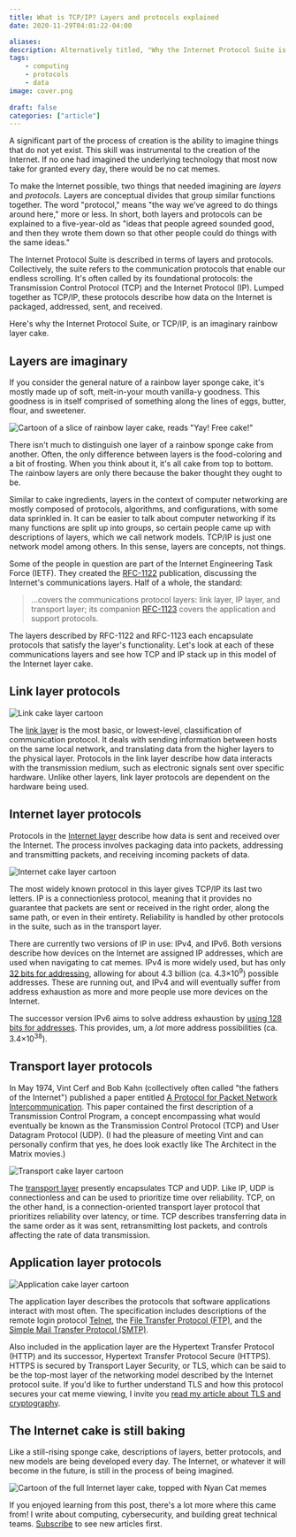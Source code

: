 ```yaml
---
title: What is TCP/IP? Layers and protocols explained
date: 2020-11-29T04:01:22-04:00

aliases:
description: Alternatively titled, "Why the Internet Protocol Suite is an imaginary rainbow layer cake"
tags:
    - computing
    - protocols
    - data
image: cover.png
 
draft: false
categories: ["article"]
---
```


A significant part of the process of creation is the ability to imagine things that do not yet exist. This skill was instrumental to the creation of the Internet. If no one had imagined the underlying technology that most now take for granted every day, there would be no cat memes.

To make the Internet possible, two things that needed imagining are *layers* and *protocols.* Layers are conceptual divides that group similar functions together. The word "protocol," means "the way we've agreed to do things around here," more or less. In short, both layers and protocols can be explained to a five-year-old as "ideas that people agreed sounded good, and then they wrote them down so that other people could do things with the same ideas."

The Internet Protocol Suite is described in terms of layers and protocols. Collectively, the suite refers to the communication protocols that enable our endless scrolling. It's often called by its foundational protocols: the Transmission Control Protocol (TCP) and the Internet Protocol (IP). Lumped together as TCP/IP, these protocols describe how data on the Internet is packaged, addressed, sent, and received.

Here's why the Internet Protocol Suite, or TCP/IP, is an imaginary rainbow layer cake.

## Layers are imaginary

If you consider the general nature of a rainbow layer sponge cake, it's mostly made up of soft, melt-in-your mouth vanilla-y goodness. This goodness is in itself comprised of something along the lines of eggs, butter, flour, and sweetener.

![Cartoon of a slice of rainbow layer cake, reads "Yay! Free cake!"](free-cake.png)

There isn't much to distinguish one layer of a rainbow sponge cake from another. Often, the only difference between layers is the food-coloring and a bit of frosting. When you think about it, it's all cake from top to bottom. The rainbow layers are only there because the baker thought they ought to be.

Similar to cake ingredients, layers in the context of computer networking are mostly composed of protocols, algorithms, and configurations, with some data sprinkled in. It can be easier to talk about computer networking if its many functions are split up into groups, so certain people came up with descriptions of layers, which we call network models. TCP/IP is just one network model among others. In this sense, layers are concepts, not things.

Some of the people in question are part of the Internet Engineering Task Force (IETF). They created the [RFC-1122](https://tools.ietf.org/html/rfc1122) publication, discussing the Internet's communications layers. Half of a whole, the standard:

> ...covers the communications protocol layers: link layer, IP layer, and transport layer; its companion [RFC-1123](https://tools.ietf.org/html/rfc1123) covers the application and support protocols.

The layers described by RFC-1122 and RFC-1123 each encapsulate protocols that satisfy the layer's functionality. Let's look at each of these communications layers and see how TCP and IP stack up in this model of the Internet layer cake.

## Link layer protocols

![Link cake layer cartoon](link.png)

The [link layer](https://datatracker.ietf.org/doc/html/rfc1122#page-21) is the most basic, or lowest-level, classification of communication protocol. It deals with sending information between hosts on the same local network, and translating data from the higher layers to the physical layer. Protocols in the link layer describe how data interacts with the transmission medium, such as electronic signals sent over specific hardware. Unlike other layers, link layer protocols are dependent on the hardware being used.

## Internet layer protocols

Protocols in the [Internet layer](https://tools.ietf.org/html/rfc1122#page-27) describe how data is sent and received over the Internet. The process involves packaging data into packets, addressing and transmitting packets, and receiving incoming packets of data.

![Internet cake layer cartoon](internet.png)

The most widely known protocol in this layer gives TCP/IP its last two letters. IP is a connectionless protocol, meaning that it provides no guarantee that packets are sent or received in the right order, along the same path, or even in their entirety. Reliability is handled by other protocols in the suite, such as in the transport layer.

There are currently two versions of IP in use: IPv4, and IPv6. Both versions describe how devices on the Internet are assigned IP addresses, which are used when navigating to cat memes. IPv4 is more widely used, but has only [32 bits for addressing](https://tools.ietf.org/html/rfc791#section-2.3), allowing for about 4.3 billion (ca. 4.3×10<sup>9</sup>) possible addresses. These are running out, and IPv4 and will eventually suffer from address exhaustion as more and more people use more devices on the Internet.

The successor version IPv6 aims to solve address exhaustion by [using 128 bits for addresses](https://tools.ietf.org/html/rfc8200#section-1). This provides, um, a *lot* more address possibilities (ca. 3.4×10<sup>38</sup>).

## Transport layer protocols

In May 1974, Vint Cerf and Bob Kahn (collectively often called "the fathers of the Internet") published a paper entitled [A Protocol for Packet Network Intercommunication](https://web.archive.org/web/20160304150203/http://ece.ut.ac.ir/Classpages/F84/PrincipleofNetworkDesign/Papers/CK74.pdf). This paper contained the first description of a Transmission Control Program, a concept encompassing what would eventually be known as the Transmission Control Protocol (TCP) and User Datagram Protocol (UDP). (I had the pleasure of meeting Vint and can personally confirm that yes, he does look exactly like The Architect in the Matrix movies.)

![Transport cake layer cartoon](transport.png)

The [transport layer](https://tools.ietf.org/html/rfc1122#page-77) presently encapsulates TCP and UDP. Like IP, UDP is connectionless and can be used to prioritize time over reliability. TCP, on the other hand, is a connection-oriented transport layer protocol that prioritizes reliability over latency, or time. TCP describes transferring data in the same order as it was sent, retransmitting lost packets, and controls affecting the rate of data transmission.

## Application layer protocols

![Application cake layer cartoon](application.png)

The application layer describes the protocols that software applications interact with most often. The specification includes descriptions of the remote login protocol [Telnet](https://tools.ietf.org/html/rfc1123#section-3), the [File Transfer Protocol (FTP)](https://tools.ietf.org/html/rfc1123#section-4), and the [Simple Mail Transfer Protocol (SMTP)](https://tools.ietf.org/html/rfc1123#section-5).

Also included in the application layer are the Hypertext Transfer Protocol (HTTP) and its successor, Hypertext Transfer Protocol Secure (HTTPS). HTTPS is secured by Transport Layer Security, or TLS, which can be said to be the top-most layer of the networking model described by the Internet protocol suite. If you'd like to further understand TLS and how this protocol secures your cat meme viewing, I invite you [read my article about TLS and cryptography](/blog/tls).

## The Internet cake is still baking

Like a still-rising sponge cake, descriptions of layers, better protocols, and new models are being developed every day. The Internet, or whatever it will become in the future, is still in the process of being imagined.

![Cartoon of the full Internet layer cake, topped with Nyan Cat memes](cake.png)

If you enjoyed learning from this post, there's a lot more where this came from! I write about computing, cybersecurity, and building great technical teams. [Subscribe](/) to see new articles first.
